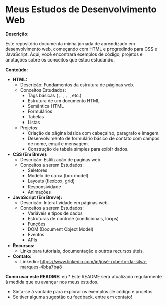 # Meus Estudos de Desenvolvimento Web

**Descrição:**

Este repositório documenta minha jornada de aprendizado em desenvolvimento web, começando com HTML e progredindo para CSS e JavaScript. Aqui, você encontrará exemplos de código, projetos e anotações sobre os conceitos que estou estudando.

**Conteúdo:**

* **HTML:**
    * Descrição: Fundamentos da estrutura de páginas web.
    * Conceitos Estudados:
        * Tags básicas (``, ``, ``, ``, etc.)
        * Estrutura de um documento HTML
        * Semântica HTML
        * Formulários
        * Tabelas
        * Listas
    * Projetos:
        * Criação de página básica com cabeçalho, paragrafo e imagem.
        * Desenvolvimento de formulário básico de contato com campos de nome, email e mensagem.
        * Construção de tabela simples para exibir dados.
* **CSS (Em Breve):**
    * Descrição: Estilização de páginas web.
    * Conceitos a serem Estudados:
        * Seletores
        * Modelo de caixa (box model)
        * Layouts (flexbox, grid)
        * Responsividade
        * Animações
* **JavaScript (Em Breve):**
    * Descrição: Interatividade em páginas web.
    * Conceitos a serem Estudados:
        * Variáveis e tipos de dados
        * Estruturas de controle (condicionais, loops)
        * Funções
        * DOM (Document Object Model)
        * Eventos
        * APIs
* **Recursos:**
    * Links para tutoriais, documentação e outros recursos úteis.
* **Contato:**
    * Linkedin: https://www.linkedin.com/in/josé-roberto-da-silva-marques-4bba7ba8
      
**Como usar este README:**
eu * Este README será atualizado regularmente à medida que eu avançar nos meus estudos.
* Sinta-se à vontade para explorar os exemplos de código e projetos.
* Se tiver alguma sugestão ou feedback, entre em contato!
